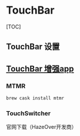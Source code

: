 # TouchBar

[TOC]

## TouchBar 设置

##  [TouchBar 增强app](https://github.com/suliveevil/ultimate-macOS/tree/master/Software%26Setting/GUI/TouchBar%20apps)

### MTMR

```bash
brew cask install mtmr
```



### TouchSwitcher

官网下载（HazeOver开发商）